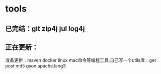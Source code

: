 # tools

## 已完结：git zip4j jul log4j

## 正在更新：

准备更新：maven docker linux mac命令等编程工具,自己写一个utils库：get post md5 gson apache.lang3
